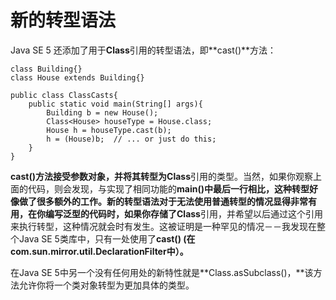 # 新的转型语法

Java SE 5 还添加了用于**Class**引用的转型语法，即**cast\(\)**方法：

```
class Building{}
class House extends Building{}

public class ClassCasts{
    public static void main(String[] args){
        Building b = new House();
        Class<House> houseType = House.class;
        House h = houseType.cast(b);
        h = (House)b;  // ... or just do this;
    }
}
```

**cast\(\)**方法接受参数对象，并将其转型为**Class**引用的类型。当然，如果你观察上面的代码，则会发现，与实现了相同功能的**main\(\)**中最后一行相比，这种转型好像做了很多额外的工作。新的转型语法对于无法使用普通转型的情况显得非常有用，在你编写泛型的代码时，如果你存储了**Class**引用，并希望以后通过这个引用来执行转型，这种情况就会时有发生。这被证明是一种罕见的情况－－我发现在整个Java SE 5类库中，只有一处使用了**cast\(\) \(在com.sun.mirror.util.DeclarationFilter中）。**

在Java SE 5中另一个没有任何用处的新特性就是**Class.asSubclass\(\)，**该方法允许你将一个类对象转型为更加具体的类型。

